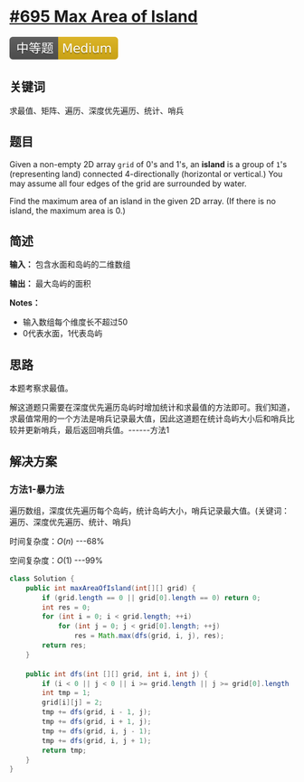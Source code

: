 # [#695 Max Area of Island](https://leetcode.com/problems/max-area-of-island/)

![Medium](/figures/Medium.svg)

## 关键词

求最值、矩阵、遍历、深度优先遍历、统计、哨兵

## 题目

Given a non-empty 2D array `grid` of 0's and 1's, an **island** is a group of `1`'s (representing land) connected 4-directionally (horizontal or vertical.) You may assume all four edges of the grid are surrounded by water.

Find the maximum area of an island in the given 2D array. (If there is no island, the maximum area is 0.)

## 简述

**输入：** 包含水面和岛屿的二维数组

**输出：** 最大岛屿的面积

**Notes：**

+ 输入数组每个维度长不超过50
+ 0代表水面，1代表岛屿

## 思路

本题考察求最值。

解这道题只需要在深度优先遍历岛屿时增加统计和求最值的方法即可。我们知道，求最值常用的一个方法是哨兵记录最大值，因此这道题在统计岛屿大小后和哨兵比较并更新哨兵，最后返回哨兵值。------方法1

## 解决方案

### 方法1-暴力法

遍历数组，深度优先遍历每个岛屿，统计岛屿大小，哨兵记录最大值。(关键词：遍历、深度优先遍历、统计、哨兵)

时间复杂度：$O(n)$ ---68%

空间复杂度：$O(1)$ ---99%

``` java
class Solution {
    public int maxAreaOfIsland(int[][] grid) {
        if (grid.length == 0 || grid[0].length == 0) return 0;
        int res = 0;
        for (int i = 0; i < grid.length; ++i)
            for (int j = 0; j < grid[0].length; ++j)
                res = Math.max(dfs(grid, i, j), res);
        return res;
    }

    public int dfs(int [][] grid, int i, int j) {
        if (i < 0 || j < 0 || i >= grid.length || j >= grid[0].length || grid[i][j] != 1) return 0;
        int tmp = 1;
        grid[i][j] = 2;
        tmp += dfs(grid, i - 1, j);
        tmp += dfs(grid, i + 1, j);
        tmp += dfs(grid, i, j - 1);
        tmp += dfs(grid, i, j + 1);
        return tmp;
    }
}
```
